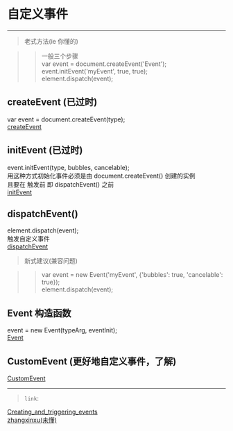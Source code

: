 # 自定义事件
---
> 老式方法(ie 你懂的)

>> 一般三个步骤 <br>
var event = document.createEvent('Event'); <br>
event.initEvent('myEvent', true, true); <br>
element.dispatch(event); <br>

## createEvent (已过时)
var event = document.createEvent(type); <br>
[createEvent](https://developer.mozilla.org/zh-CN/docs/Web/API/Document/createEvent)

## initEvent (已过时)
event.initEvent(type, bubbles, cancelable); <br>
用这种方式初始化事件必须是由 document.createEvent() 创建的实例 <br>
且要在 触发前 即 dispatchEvent() 之前 <br>
[initEvent](https://developer.mozilla.org/zh-CN/docs/Web/API/Event/initEvent)

## dispatchEvent()
element.dispatch(event); <br>
触发自定义事件 <br>
[dispatchEvent](https://developer.mozilla.org/en-US/docs/Web/API/EventTarget/dispatchEvent)

> 新式建议(兼容问题)

>> var event = new Event('myEvent', {'bubbles': true, 'cancelable': true}); <br>
>> element.dispatch(event); <br>

## Event 构造函数
event = new Event(typeArg, eventInit); <br>
[Event](https://developer.mozilla.org/en-US/docs/Web/API/Event/Event)

## CustomEvent (更好地自定义事件，了解)
[CustomEvent](https://developer.mozilla.org/zh-CN/docs/Web/API/CustomEvent)

---

> `link`: 

[Creating_and_triggering_events](https://developer.mozilla.org/en-US/docs/Web/Guide/Events/Creating_and_triggering_events) <br>
[zhangxinxu(未懂)](https://www.zhangxinxu.com/wordpress/2012/04/js-dom%E8%87%AA%E5%AE%9A%E4%B9%89%E4%BA%8B%E4%BB%B6/)